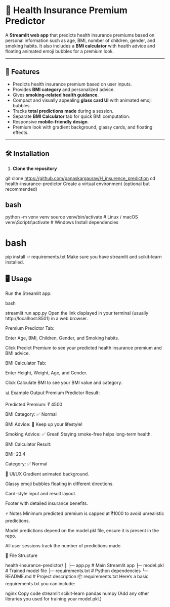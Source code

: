 # 🏥 Health Insurance Premium Predictor

A **Streamlit web app** that predicts health insurance premiums based on personal information such as age, BMI, number
of children, gender, and smoking habits.
It also includes a **BMI calculator** with health advice and floating animated emoji bubbles for a premium look.

---

## 🚀 Features

- Predicts health insurance premium based on user inputs.
- Provides **BMI category** and personalized advice.
- Gives **smoking-related health guidance**.
- Compact and visually appealing **glass card UI** with animated emoji bubbles.
- Tracks **total predictions made** during a session.
- Separate **BMI Calculator** tab for quick BMI computation.
- Responsive **mobile-friendly design**.
- Premium look with gradient background, glassy cards, and floating effects.

---

## 🛠 Installation

1. **Clone the repository**


git clone https://github.com/panaskargaurav/H_insurence_prediction
cd health-insurance-predictor
Create a virtual environment (optional but recommended)

## bash

python -m venv venv
source venv/bin/activate  # Linux / macOS
venv\Scripts\activate     # Windows
Install dependencies

# bash

pip install -r requirements.txt
Make sure you have streamlit and scikit-learn installed.

## 🖥 Usage
Run the Streamlit app:

bash

streamlit run app.py
Open the link displayed in your terminal (usually http://localhost:8501) in a web browser.

Premium Predictor Tab:

Enter Age, BMI, Children, Gender, and Smoking habits.

Click Predict Premium to see your predicted health insurance premium and BMI advice.

BMI Calculator Tab:

Enter Height, Weight, Age, and Gender.

Click Calculate BMI to see your BMI value and category.

📊 Example Output
Premium Predictor Result:

Predicted Premium: ₹ 4500

BMI Category: ✅ Normal

BMI Advice: 🎉 Keep up your lifestyle!

Smoking Advice: ✅ Great! Staying smoke-free helps long-term health.

BMI Calculator Result:

BMI: 23.4

Category: ✅ Normal

🎨 UI/UX
Gradient animated background.

Glassy emoji bubbles floating in different directions.

Card-style input and result layout.

Footer with detailed insurance benefits.

⚡ Notes
Minimum predicted premium is capped at ₹1000 to avoid unrealistic predictions.

Model predictions depend on the model.pkl file, ensure it is present in the repo.

All user sessions track the number of predictions made.

📂 File Structure

health-insurance-predictor/
│
├─ app.py           # Main Streamlit app
├─ model.pkl        # Trained model file
├─ requirements.txt # Python dependencies
└─ README.md        # Project description
📦 requirements.txt
Here’s a basic requirements.txt you can include:

nginx
Copy code
streamlit
scikit-learn
pandas
numpy
(Add any other libraries you used for training your model.pkl.)

 



